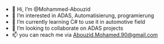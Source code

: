 - 👋 Hi, I’m @Mohammed-Abouzid
- 👀 I’m interested in ADAS, Automatisierung, programierung
- 🌱 I’m currently learning C# to use it in automotive field
- 💞️ I’m looking to collaborate on ADAS projects
- 📫 you can reach me via Abouzid.Mohamed.90@gmail.com

<!---
Mohammed-Abouzid/Mohammed-Abouzid is a ✨ special ✨ repository because its `README.md` (this file) appears on your GitHub profile.
You can click the Preview link to take a look at your changes.
--->
